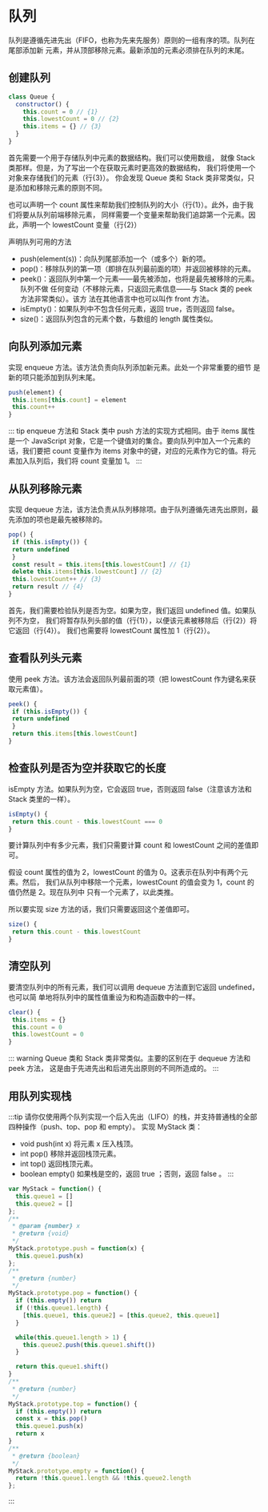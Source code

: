 # 队列

队列是遵循先进先出（FIFO，也称为先来先服务）原则的一组有序的项。队列在尾部添加新
元素，并从顶部移除元素。最新添加的元素必须排在队列的末尾。

## 创建队列

```js
class Queue {
  constructor() {
    this.count = 0 // {1}
    this.lowestCount = 0 // {2}
    this.items = {} // {3}
  }
}
```

首先需要一个用于存储队列中元素的数据结构。我们可以使用数组，
就像 Stack 类那样。但是，为了写出一个在获取元素时更高效的数据结构，
我们将使用一个对象来存储我们的元素（行{3}）。
你会发现 Queue 类和 Stack 类非常类似，只是添加和移除元素的原则不同。

也可以声明一个 count 属性来帮助我们控制队列的大小（行{1}）。此外，由于我们将要从队列前端移除元素，
同样需要一个变量来帮助我们追踪第一个元素。因此，声明一个 lowestCount 变量（行{2}）

声明队列可用的方法

- push(element(s))：向队列尾部添加一个（或多个）新的项。
- pop()：移除队列的第一项（即排在队列最前面的项）并返回被移除的元素。
- peek()：返回队列中第一个元素——最先被添加，也将是最先被移除的元素。队列不做
  任何变动（不移除元素，只返回元素信息——与 Stack 类的 peek 方法非常类似）。该方
  法在其他语言中也可以叫作 front 方法。
- isEmpty()：如果队列中不包含任何元素，返回 true，否则返回 false。
- size()：返回队列包含的元素个数，与数组的 length 属性类似。

## 向队列添加元素

实现 enqueue 方法。该方法负责向队列添加新元素。此处一个非常重要的细节
是新的项只能添加到队列末尾。

```js
push(element) {
 this.items[this.count] = element
 this.count++
}
```

::: tip
enqueue 方法和 Stack 类中 push 方法的实现方式相同。由于 items 属性是一个 JavaScript
对象，它是一个键值对的集合。要向队列中加入一个元素的话，我们要把 count 变量作为 items
对象中的键，对应的元素作为它的值。将元素加入队列后，我们将 count 变量加 1。
:::

## 从队列移除元素

实现 dequeue 方法，该方法负责从队列移除项。由于队列遵循先进先出原则，最先添加的项也是最先被移除的。

```js
pop() {
 if (this.isEmpty()) {
 return undefined
 }
 const result = this.items[this.lowestCount] // {1}
 delete this.items[this.lowestCount] // {2}
 this.lowestCount++ // {3}
 return result // {4}
}
```

首先，我们需要检验队列是否为空。如果为空，我们返回 undefined 值。如果队列不为空，
我们将暂存队列头部的值（行{1}），以便该元素被移除后（行{2}）将它返回（行{4}）。
我们也需要将 lowestCount 属性加 1（行{2}）。

## 查看队列头元素

使用 peek 方法。该方法会返回队列最前面的项（把 lowestCount 作为键名来获取元素值）。

```js
peek() {
 if (this.isEmpty()) {
 return undefined
 }
 return this.items[this.lowestCount]
}
```

## 检查队列是否为空并获取它的长度

isEmpty 方法。如果队列为空，它会返回 true，否则返回 false（注意该方法和
Stack 类里的一样）。

```js
isEmpty() {
 return this.count - this.lowestCount === 0
}
```

要计算队列中有多少元素，我们只需要计算 count 和 lowestCount 之间的差值即可。

假设 count 属性的值为 2，lowestCount 的值为 0。这表示在队列中有两个元素。然后，
我们从队列中移除一个元素，lowestCount 的值会变为 1，count 的值仍然是 2。现在队列中
只有一个元素了，以此类推。

所以要实现 size 方法的话，我们只需要返回这个差值即可。

```js
size() {
 return this.count - this.lowestCount
}
```

## 清空队列

要清空队列中的所有元素，我们可以调用 dequeue 方法直到它返回 undefined，也可以简
单地将队列中的属性值重设为和构造函数中的一样。

```js
clear() {
 this.items = {}
 this.count = 0
 this.lowestCount = 0
}
```

::: warning
Queue 类和 Stack 类非常类似。主要的区别在于 dequeue 方法和 peek 方法，
这是由于先进先出和后进先出原则的不同所造成的。
:::

## 用队列实现栈
:::tip
请你仅使用两个队列实现一个后入先出（LIFO）的栈，并支持普通栈的全部四种操作（push、top、pop 和 empty）。
实现 MyStack 类：
- void push(int x) 将元素 x 压入栈顶。
- int pop() 移除并返回栈顶元素。
- int top() 返回栈顶元素。
- boolean empty() 如果栈是空的，返回 true ；否则，返回 false 。
:::
```js
var MyStack = function() {
  this.queue1 = []
  this.queue2 = []
};
/**
 * @param {number} x
 * @return {void}
 */  
MyStack.prototype.push = function(x) {
  this.queue1.push(x)
};
/**
 * @return {number}
 */
MyStack.prototype.pop = function() {
  if (this.empty()) return
  if (!this.queue1.length) {
    [this.queue1, this.queue2] = [this.queue2, this.queue1]
  }

  while(this.queue1.length > 1) {
    this.queue2.push(this.queue1.shift())
  }

  return this.queue1.shift()
} 
/**
 * @return {number}
 */
MyStack.prototype.top = function() {
  if (this.empty()) return
  const x = this.pop()
  this.queue1.push(x)
  return x
}
/**
 * @return {boolean}
 */
MyStack.prototype.empty = function() {
  return !this.queue1.length && !this.queue2.length
};
```
:::